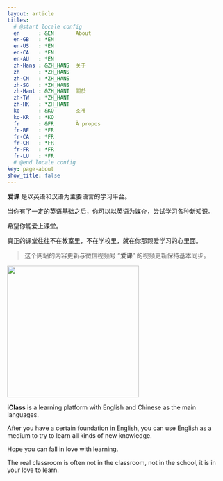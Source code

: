 ```yaml
---
layout: article
titles:
  # @start locale config
  en      : &EN       About
  en-GB   : *EN
  en-US   : *EN
  en-CA   : *EN
  en-AU   : *EN
  zh-Hans : &ZH_HANS  关于
  zh      : *ZH_HANS
  zh-CN   : *ZH_HANS
  zh-SG   : *ZH_HANS
  zh-Hant : &ZH_HANT  關於
  zh-TW   : *ZH_HANT
  zh-HK   : *ZH_HANT
  ko      : &KO       소개
  ko-KR   : *KO
  fr      : &FR       À propos
  fr-BE   : *FR
  fr-CA   : *FR
  fr-CH   : *FR
  fr-FR   : *FR
  fr-LU   : *FR
  # @end locale config
key: page-about
show_title: false
---
```


**爱课** 是以英语和汉语为主要语言的学习平台。

当你有了一定的英语基础之后，你可以以英语为媒介，尝试学习各种新知识。

希望你能爱上课堂。

真正的课堂往往不在教室里，不在学校里，就在你那颗爱学习的心里面。

> 这个网站的内容更新与微信视频号 “**爱课**” 的视频更新保持基本同步。

<img src="https://tenetai.com/iclass/wx.jpg" width="303">

**iClass** is a learning platform with English and Chinese as the main languages.

After you have a certain foundation in English,
you can use English as a medium to try to learn all kinds of new knowledge.

Hope you can fall in love with learning.

The real classroom is often not in the classroom, not in the school, it is in your love to learn.
